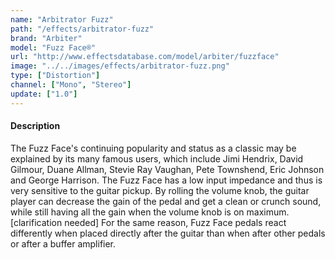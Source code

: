 ```yaml
---
name: "Arbitrator Fuzz"
path: "/effects/arbitrator-fuzz"
brand: "Arbiter"
model: "Fuzz Face®"
url: "http://www.effectsdatabase.com/model/arbiter/fuzzface"
image: "../../images/effects/arbitrator-fuzz.png"
type: ["Distortion"]
channel: ["Mono", "Stereo"]
update: ["1.0"]
---
```

#### Description
The Fuzz Face's continuing popularity and status as a classic may be explained by its many famous users, which include Jimi Hendrix, David Gilmour, Duane Allman, Stevie Ray Vaughan, Pete Townshend, Eric Johnson and George Harrison. The Fuzz Face has a low input impedance and thus is very sensitive to the guitar pickup. By rolling the volume knob, the guitar player can decrease the gain of the pedal and get a clean or crunch sound, while still having all the gain when the volume knob is on maximum.[clarification needed] For the same reason, Fuzz Face pedals react differently when placed directly after the guitar than when after other pedals or after a buffer amplifier. 
